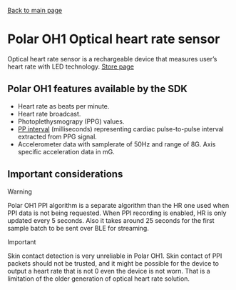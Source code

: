 [Back to main page](../../README.md)

# Polar OH1 Optical heart rate sensor

Optical heart rate sensor is a rechargeable device that measures user’s heart rate with LED technology.
[Store page](https://www.polar.com/us-en/products/accessories/oh1-optical-heart-rate-sensor)

## Polar OH1 features available by the SDK

* Heart rate as beats per minute.
* Heart rate broadcast.
* Photoplethysmograpy (PPG) values.
* [PP interval](./../PPIData.md) (milliseconds) representing cardiac pulse-to-pulse interval extracted from PPG signal.
* Accelerometer data with samplerate of 50Hz and range of 8G. Axis specific acceleration data in mG.

## Important considerations

> [!WARNING]
>
> Polar OH1 PPI algorithm is a separate algorithm than the HR one used when PPI data is not being requested. When PPI recording is enabled, HR is only updated every 5 seconds. Also it takes around 25 seconds for the first sample batch to be sent over BLE for streaming.

> [!IMPORTANT]
>
> Skin contact detection is very unreliable in Polar OH1. Skin contact of PPI packets should not be trusted, and it might be possible for the device to output a heart rate that is not 0 even the device is not worn. That is a limitation of the older generation of optical heart rate solution.